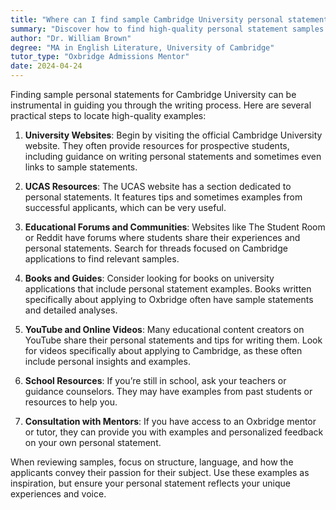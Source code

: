 ```yaml
---
title: "Where can I find sample Cambridge University personal statements?"
summary: "Discover how to find high-quality personal statement samples for Cambridge University through official sites, UCAS, forums, books, videos, and mentors."
author: "Dr. William Brown"
degree: "MA in English Literature, University of Cambridge"
tutor_type: "Oxbridge Admissions Mentor"
date: 2024-04-24
---
```


Finding sample personal statements for Cambridge University can be instrumental in guiding you through the writing process. Here are several practical steps to locate high-quality examples:

1. **University Websites**: Begin by visiting the official Cambridge University website. They often provide resources for prospective students, including guidance on writing personal statements and sometimes even links to sample statements.

2. **UCAS Resources**: The UCAS website has a section dedicated to personal statements. It features tips and sometimes examples from successful applicants, which can be very useful.

3. **Educational Forums and Communities**: Websites like The Student Room or Reddit have forums where students share their experiences and personal statements. Search for threads focused on Cambridge applications to find relevant samples.

4. **Books and Guides**: Consider looking for books on university applications that include personal statement examples. Books written specifically about applying to Oxbridge often have sample statements and detailed analyses.

5. **YouTube and Online Videos**: Many educational content creators on YouTube share their personal statements and tips for writing them. Look for videos specifically about applying to Cambridge, as these often include personal insights and examples.

6. **School Resources**: If you’re still in school, ask your teachers or guidance counselors. They may have examples from past students or resources to help you.

7. **Consultation with Mentors**: If you have access to an Oxbridge mentor or tutor, they can provide you with examples and personalized feedback on your own personal statement.

When reviewing samples, focus on structure, language, and how the applicants convey their passion for their subject. Use these examples as inspiration, but ensure your personal statement reflects your unique experiences and voice.
    